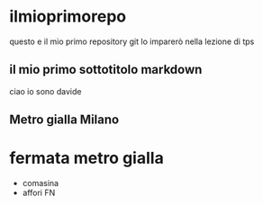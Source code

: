 # ilmioprimorepo
questo e il mio primo repository git lo imparerò nella lezione di tps
## il mio primo sottotitolo markdown 
ciao io sono davide
## Metro gialla Milano
# fermata metro gialla
- comasina
- affori FN